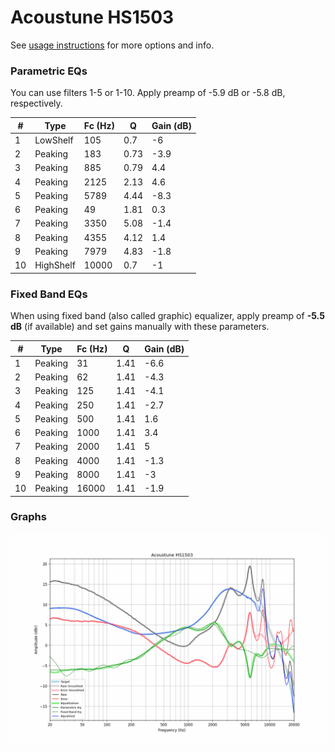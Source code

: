 # Acoustune HS1503
See [usage instructions](https://github.com/jaakkopasanen/AutoEq#usage) for more options and info.

### Parametric EQs
You can use filters 1-5 or 1-10. Apply preamp of -5.9 dB or -5.8 dB, respectively.

|   # | Type      |   Fc (Hz) |    Q |   Gain (dB) |
|-----|-----------|-----------|------|-------------|
|   1 | LowShelf  |       105 | 0.7  |        -6   |
|   2 | Peaking   |       183 | 0.73 |        -3.9 |
|   3 | Peaking   |       885 | 0.79 |         4.4 |
|   4 | Peaking   |      2125 | 2.13 |         4.6 |
|   5 | Peaking   |      5789 | 4.44 |        -8.3 |
|   6 | Peaking   |        49 | 1.81 |         0.3 |
|   7 | Peaking   |      3350 | 5.08 |        -1.4 |
|   8 | Peaking   |      4355 | 4.12 |         1.4 |
|   9 | Peaking   |      7979 | 4.83 |        -1.8 |
|  10 | HighShelf |     10000 | 0.7  |        -1   |

### Fixed Band EQs
When using fixed band (also called graphic) equalizer, apply preamp of **-5.5 dB** (if available) and set gains manually with these parameters.

|   # | Type    |   Fc (Hz) |    Q |   Gain (dB) |
|-----|---------|-----------|------|-------------|
|   1 | Peaking |        31 | 1.41 |        -6.6 |
|   2 | Peaking |        62 | 1.41 |        -4.3 |
|   3 | Peaking |       125 | 1.41 |        -4.1 |
|   4 | Peaking |       250 | 1.41 |        -2.7 |
|   5 | Peaking |       500 | 1.41 |         1.6 |
|   6 | Peaking |      1000 | 1.41 |         3.4 |
|   7 | Peaking |      2000 | 1.41 |         5   |
|   8 | Peaking |      4000 | 1.41 |        -1.3 |
|   9 | Peaking |      8000 | 1.41 |        -3   |
|  10 | Peaking |     16000 | 1.41 |        -1.9 |

### Graphs
![](./Acoustune%20HS1503.png)
